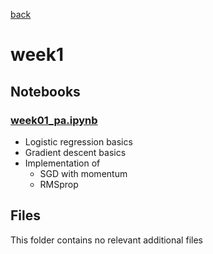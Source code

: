 [back](..)
# week1

## Notebooks

### [week01_pa.ipynb](week01_pa.ipynb)
 - Logistic regression basics
 - Gradient descent basics
 - Implementation of
     - SGD with momentum
     - RMSprop


## Files

This folder contains no relevant additional files
